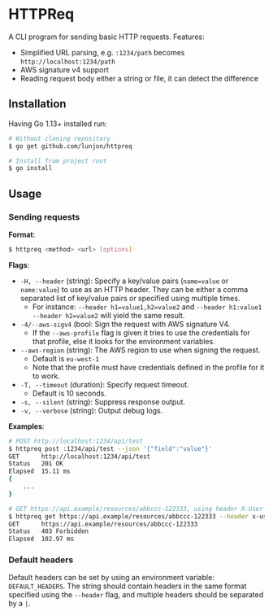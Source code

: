 # HTTPReq

A CLI program for sending basic HTTP requests. Features:
 - Simplified URL parsing, e.g. `:1234/path` becomes `http://localhost:1234/path`
 - AWS signature v4 support
 - Reading request body either a string or file, it can detect the difference

## Installation

Having Go 1.13+ installed run:

```sh
# Without cloning repository
$ go get github.com/lunjon/httpreq

# Install from project root
$ go install
```

## Usage

### Sending requests

**Format**:
```sh
$ httpreq <method> <url> [options]
```

**Flags**:

- `-H, --header` (string): Specify a key/value pairs (`name=value` or `name:value`) to use as an HTTP header.
  They can be either a comma separated list of key/value pairs or specified using multiple times.
    * For instance: `--header h1=value1,h2=value2` and `--header h1:value1 --header h2=value2` will yield the same result.
- `-4/--aws-sigv4` (bool: Sign the request with AWS signature V4.
    * If the `--aws-profile` flag is given it tries to use the credentials for that profile, else it looks for the environment variables.
- `--aws-region` (string): The AWS region to use when signing the request. 
    * Default is `eu-west-1`
    * Note that the profile must have credentials defined in the profile for it to work.
- `-T, --timeout` (duration): Specify request timeout.
    * Default is 10 seconds.
- `-s, --silent` (string): Suppress response output.
- `-v, --verbose` (string): Output debug logs.

**Examples**:

```sh
# POST http://localhost:1234/api/test 
$ httpreq post :1234/api/test --json '{"field":"value"}'
GET      http://localhost:1234/api/test
Status   201 OK
Elapsed  15.11 ms
{
    ...
}

# GET https://api.example/resources/abbccc-122333, using header X-User with value donald
$ httpreq get https://api.example/resources/abbccc-122333 --header x-user=donald
GET      https://api.example/resources/abbccc-122333
Status   403 Forbidden
Elapsed  102.97 ms
```

### Default headers

Default headers can be set by using an environment variable: `DEFAULT_HEADERS`.
The string should contain headers in the same format specified using the
`--header` flag, and multiple headers should be separated by a `|`.
